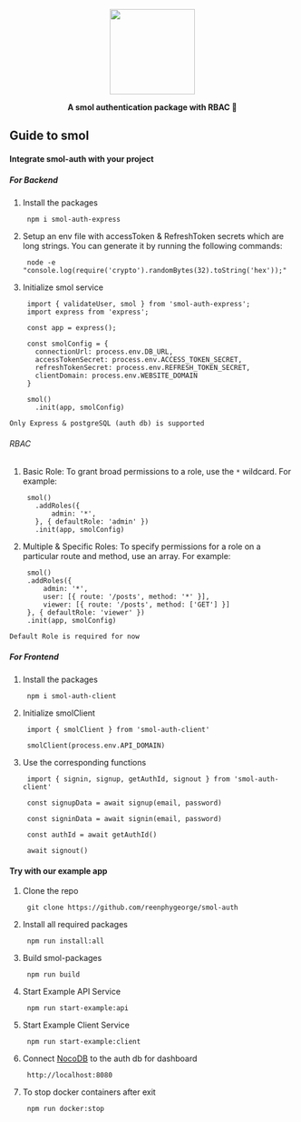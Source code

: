 <div align="center">
  <p>
  <img src="https://res.cloudinary.com/rxg/image/upload/v1701412436/smol-auth/smol-removebg-preview_1_ssj3gm.png" height="150"/>
  </p>
  <b> A smol authentication package with RBAC 🔐 </b>
</div>

## Guide to smol

#### Integrate smol-auth with your project

##### For Backend

1. Install the packages

        npm i smol-auth-express

2. Setup an env file with accessToken & RefreshToken secrets which are long strings. You can generate it by running the following commands:

        node -e "console.log(require('crypto').randomBytes(32).toString('hex'));"

3. Initialize smol service

        import { validateUser, smol } from 'smol-auth-express';
        import express from 'express';

        const app = express();

        const smolConfig = {
          connectionUrl: process.env.DB_URL,
          accessTokenSecret: process.env.ACCESS_TOKEN_SECRET,
          refreshTokenSecret: process.env.REFRESH_TOKEN_SECRET,
          clientDomain: process.env.WEBSITE_DOMAIN
        }

        smol()
          .init(app, smolConfig)

`Only Express & postgreSQL (auth db) is supported`

###### RBAC
1. Basic Role: To grant broad permissions to a role, use the `*` wildcard. For example:

        smol()
          .addRoles({
              admin: '*',
          }, { defaultRole: 'admin' })
          .init(app, smolConfig)

2. Multiple & Specific Roles: To specify permissions for a role on a particular route and method, use an array. For example:

        smol()
        .addRoles({
            admin: '*',
            user: [{ route: '/posts', method: '*' }],
            viewer: [{ route: '/posts', method: ['GET'] }]
        }, { defaultRole: 'viewer' })
        .init(app, smolConfig)

`Default Role is required for now`

##### For Frontend

1. Install the packages

        npm i smol-auth-client

2. Initialize smolClient

        import { smolClient } from 'smol-auth-client'

        smolClient(process.env.API_DOMAIN)

3. Use the corresponding functions

        import { signin, signup, getAuthId, signout } from 'smol-auth-client'
        
        const signupData = await signup(email, password)

        const signinData = await signin(email, password)
        
        const authId = await getAuthId()
        
        await signout()


#### Try with our example app

1. Clone the repo 

        git clone https://github.com/reenphygeorge/smol-auth

2. Install all required packages

        npm run install:all

3. Build smol-packages

        npm run build

4. Start Example API Service

        npm run start-example:api

5. Start Example Client Service

        npm run start-example:client

6. Connect [NocoDB]('https://docs.nocodb.com/data-sources/connect-to-data-source/') to the auth db for dashboard

        http://localhost:8080

7. To stop docker containers after exit

        npm run docker:stop
